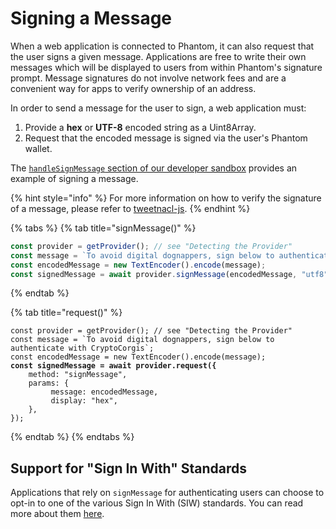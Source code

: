 # Signing a Message

When a web application is connected to Phantom, it can also request that the user signs a given message. Applications are free to write their own messages which will be displayed to users from within Phantom's signature prompt. Message signatures do not involve network fees and are a convenient way for apps to verify ownership of an address.

In order to send a message for the user to sign, a web application must:&#x20;

1. Provide a **hex** or **UTF-8** encoded string as a Uint8Array.
2. Request that the encoded message is signed via the user's Phantom wallet.

The [`handleSignMessage` section of our developer sandbox](https://github.com/phantom-labs/sandbox/blob/b57fdd0e65ce4f01290141a01e33d17fd2f539b9/src/App.tsx#L242) provides an example of signing a message.

{% hint style="info" %}
For more information on how to verify the signature of a message, please refer to [tweetnacl-js](https://github.com/dchest/tweetnacl-js/blob/master/README.md#naclsigndetachedverifymessage-signature-publickey).
{% endhint %}

{% tabs %}
{% tab title="signMessage()" %}
```javascript
const provider = getProvider(); // see "Detecting the Provider"
const message = `To avoid digital dognappers, sign below to authenticate with CryptoCorgis`;
const encodedMessage = new TextEncoder().encode(message);
const signedMessage = await provider.signMessage(encodedMessage, "utf8");
```
{% endtab %}

{% tab title="request()" %}
<pre class="language-javascript"><code class="lang-javascript">const provider = getProvider(); // see "Detecting the Provider"
const message = `To avoid digital dognappers, sign below to authenticate with CryptoCorgis`;
const encodedMessage = new TextEncoder().encode(message);
<strong>const signedMessage = await provider.request({
</strong>    method: "signMessage",
    params: {
         message: encodedMessage,
         display: "hex",
    },
});
</code></pre>
{% endtab %}
{% endtabs %}

## Support for "Sign In With" Standards

Applications that rely on `signMessage` for authenticating users can choose to opt-in to one of the various Sign In With (SIW) standards. You can read more about them [here](../development-powertools/signing-a-message.md).
